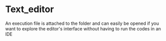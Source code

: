# Text_editor
An execution file is attached to
the folder and can easily be opened
if you want to explore the editor's interface without having to run the codes in an IDE
